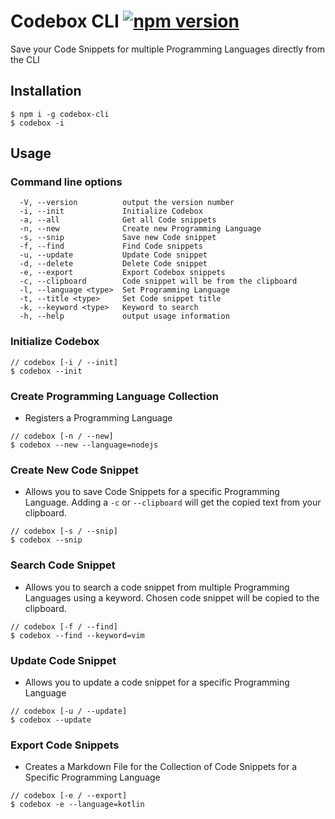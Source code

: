 # Codebox CLI [![npm version](https://badge.fury.io/js/codebox-cli.svg)](https://www.npmjs.com/package/codebox-cli)
Save your Code Snippets for multiple Programming Languages directly from the CLI

## Installation
```
$ npm i -g codebox-cli
$ codebox -i
```

## Usage

### Command line options
```
  -V, --version          output the version number
  -i, --init             Initialize Codebox
  -a, --all              Get all Code snippets
  -n, --new              Create new Programming Language
  -s, --snip             Save new Code snippet
  -f, --find             Find Code snippets
  -u, --update           Update Code snippet
  -d, --delete           Delete Code snippet
  -e, --export           Export Codebox snippets
  -c, --clipboard        Code snippet will be from the clipboard
  -l, --language <type>  Set Programming Language
  -t, --title <type>     Set Code snippet title
  -k, --keyword <type>   Keyword to search
  -h, --help             output usage information
```

### Initialize Codebox
```
// codebox [-i / --init]
$ codebox --init
```

### Create Programming Language Collection
- Registers a Programming Language
```
// codebox [-n / --new]
$ codebox --new --language=nodejs
```

### Create New Code Snippet
- Allows you to save Code Snippets for a specific Programming Language. Adding a `-c` or `--clipboard` will get the copied text from your clipboard.
```
// codebox [-s / --snip]
$ codebox --snip
```

### Search Code Snippet
- Allows you to search a code snippet from multiple Programming Languages using a keyword. Chosen code snippet will be copied to the clipboard.
```
// codebox [-f / --find]
$ codebox --find --keyword=vim
```

### Update Code Snippet
- Allows you to update a code snippet for a specific Programming Language
```
// codebox [-u / --update]
$ codebox --update
```

### Export Code Snippets
- Creates a Markdown File for the Collection of Code Snippets for a Specific Programming Language
```
// codebox [-e / --export]
$ codebox -e --language=kotlin
```